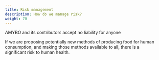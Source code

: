 ```yaml
---
title: Risk management
description: How do we manage risk?
weight: 70
---
```


AMYBO and its contributors accept no liability for anyone 

If we are proposing potentially new methods of producing food for human consumption, and making those methods available to all, there is a significant risk to human health.  